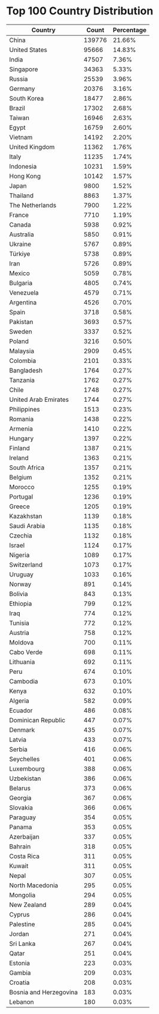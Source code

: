 # Top 100 Country Distribution
| Country | Count | Percentage |
|----|----|----|
| China | 139776 | 21.66% |
| United States | 95666 | 14.83% |
| India | 47507 | 7.36% |
| Singapore | 34363 | 5.33% |
| Russia | 25539 | 3.96% |
| Germany | 20376 | 3.16% |
| South Korea | 18477 | 2.86% |
| Brazil | 17302 | 2.68% |
| Taiwan | 16946 | 2.63% |
| Egypt | 16759 | 2.60% |
| Vietnam | 14192 | 2.20% |
| United Kingdom | 11362 | 1.76% |
| Italy | 11235 | 1.74% |
| Indonesia | 10231 | 1.59% |
| Hong Kong | 10142 | 1.57% |
| Japan | 9800 | 1.52% |
| Thailand | 8863 | 1.37% |
| The Netherlands | 7900 | 1.22% |
| France | 7710 | 1.19% |
| Canada | 5938 | 0.92% |
| Australia | 5850 | 0.91% |
| Ukraine | 5767 | 0.89% |
| Türkiye | 5738 | 0.89% |
| Iran | 5726 | 0.89% |
| Mexico | 5059 | 0.78% |
| Bulgaria | 4805 | 0.74% |
| Venezuela | 4579 | 0.71% |
| Argentina | 4526 | 0.70% |
| Spain | 3718 | 0.58% |
| Pakistan | 3693 | 0.57% |
| Sweden | 3337 | 0.52% |
| Poland | 3216 | 0.50% |
| Malaysia | 2909 | 0.45% |
| Colombia | 2101 | 0.33% |
| Bangladesh | 1764 | 0.27% |
| Tanzania | 1762 | 0.27% |
| Chile | 1748 | 0.27% |
| United Arab Emirates | 1744 | 0.27% |
| Philippines | 1513 | 0.23% |
| Romania | 1438 | 0.22% |
| Armenia | 1410 | 0.22% |
| Hungary | 1397 | 0.22% |
| Finland | 1387 | 0.21% |
| Ireland | 1363 | 0.21% |
| South Africa | 1357 | 0.21% |
| Belgium | 1352 | 0.21% |
| Morocco | 1255 | 0.19% |
| Portugal | 1236 | 0.19% |
| Greece | 1205 | 0.19% |
| Kazakhstan | 1139 | 0.18% |
| Saudi Arabia | 1135 | 0.18% |
| Czechia | 1132 | 0.18% |
| Israel | 1124 | 0.17% |
| Nigeria | 1089 | 0.17% |
| Switzerland | 1073 | 0.17% |
| Uruguay | 1033 | 0.16% |
| Norway | 891 | 0.14% |
| Bolivia | 843 | 0.13% |
| Ethiopia | 799 | 0.12% |
| Iraq | 774 | 0.12% |
| Tunisia | 772 | 0.12% |
| Austria | 758 | 0.12% |
| Moldova | 700 | 0.11% |
| Cabo Verde | 698 | 0.11% |
| Lithuania | 692 | 0.11% |
| Peru | 674 | 0.10% |
| Cambodia | 673 | 0.10% |
| Kenya | 632 | 0.10% |
| Algeria | 582 | 0.09% |
| Ecuador | 486 | 0.08% |
| Dominican Republic | 447 | 0.07% |
| Denmark | 435 | 0.07% |
| Latvia | 433 | 0.07% |
| Serbia | 416 | 0.06% |
| Seychelles | 401 | 0.06% |
| Luxembourg | 388 | 0.06% |
| Uzbekistan | 386 | 0.06% |
| Belarus | 373 | 0.06% |
| Georgia | 367 | 0.06% |
| Slovakia | 366 | 0.06% |
| Paraguay | 354 | 0.05% |
| Panama | 353 | 0.05% |
| Azerbaijan | 337 | 0.05% |
| Bahrain | 318 | 0.05% |
| Costa Rica | 311 | 0.05% |
| Kuwait | 311 | 0.05% |
| Nepal | 307 | 0.05% |
| North Macedonia | 295 | 0.05% |
| Mongolia | 294 | 0.05% |
| New Zealand | 289 | 0.04% |
| Cyprus | 286 | 0.04% |
| Palestine | 285 | 0.04% |
| Jordan | 271 | 0.04% |
| Sri Lanka | 267 | 0.04% |
| Qatar | 251 | 0.04% |
| Estonia | 223 | 0.03% |
| Gambia | 209 | 0.03% |
| Croatia | 208 | 0.03% |
| Bosnia and Herzegovina | 183 | 0.03% |
| Lebanon | 180 | 0.03% |
